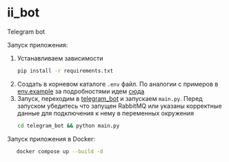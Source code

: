 # ii_bot

Telegram bot

Запуск приложения:

1. Устанавливаем зависимости 
    ```bash
    pip install -r requirements.txt
    ```
2. Создать в корневом каталоге `.env` файл. По аналогии с примеров в [env.example](env.example)
за подробностями идем [сюда](docs/telegram.md)
3. Запуск, переходим в [telegram_bot](telegram_bot) и запускаем `main.py`. Перед запуском убедитесь что запущен RabbitMQ или указаны корректные данные для подключения к нему в переменных окружения
    ```bash
    cd telegram_bot && python main.py
    ```

Запуск приложения в Docker:
```bash
   docker compose up --build -d
```